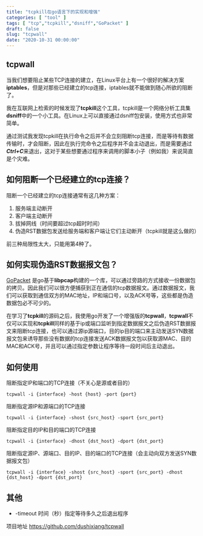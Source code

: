 ```yaml
---
title: "tcpkill在go语言下的实现和增强"
categories: [ "tool" ]
tags: [ "tcp","tcpkill","dsniff","GoPacket" ]
draft: false
slug: "tcpwall"
date: "2020-10-31 00:00:00"
---
```


## tcpwall 
当我们想要阻止某些TCP连接的建立，在Linux平台上有一个很好的解决方案**iptables**，但是对那些已经建立的tcp连接，iptables就不能做到随心所欲的阻断了。

我在互联网上检索的时候发现了**tcpkill**这个工具，tcpkill是一个网络分析工具集**dsniff**中的一个小工具。在Linux上可以直接通过dsniff包安装，使用方式也非常简单。

通过测试我发现tcpkill在执行命令之后并不会立刻阻断tcp连接，而是等待有数据传输时，才会阻断，因此在执行完命令之后程序并不会主动退出，而是需要通过***Ctrl+C***来退出，这对于某些想要通过程序来调用的脚本小子（例如我）来说简直是个灾难。

## 如何阻断一个已经建立的tcp连接？
阻断一个已经建立的tcp连接通常有这几种方案：
1. 服务端主动断开
2. 客户端主动断开
3. 拔掉网线（时间要超过tcp超时时间）
4. 伪造RST数据包发送给服务端和客户端让它们主动断开（tcpkill就是这么做的）

前三种局限性太大，只能用第4种了。

## 如何实现伪造RST数据报文包？

[GoPacket](https://github.com/google/gopacket) 是go基于**libpcap**构建的一个库，可以通过旁路的方式接收一份数据包的拷贝。因此我们可以很方便捕获到正在通信的tcp数据报文。通过数据报文，我们可以获取到通信双方的MAC地址，IP和端口号，以及ACK号等，这些都是伪造数据包必不可少的。

在学习了**tcpkill**的源码之后，我使用go开发了一个增强版的**tcpwall**，**tcpwall**不仅可以实现和**tcpkill**同样的基于ip或端口监听到指定数据报文之后伪造RST数据报文来阻断tcp连接，也可以通过源ip源端口，目的ip目的端口来主动发送SYN数据报文包来诱导那些没有数据的tcp连接发送ACK数据报文包以获取源MAC、目的MAC和ACK号，并且可以通过指定参数让程序等待一段时间后主动退出。

## 如何使用

阻断指定IP和端口的TCP连接（不关心是源或者目的）

``` shell
tcpwall -i {interface} -host {host} -port {port}
```

阻断指定源IP和源端口的TCP连接

``` shell
tcpwall -i {interface} -shost {src_host} -sport {src_port}
```

阻断指定目的IP和目的端口的TCP连接

``` shell
tcpwall -i {interface} -dhost {dst_host} -dport {dst_port}
```

阻断指定源IP、源端口、目的IP、目的端口的TCP连接（会主动向双方发送SYN数据报文包）

``` shell
tcpwall -i {interface} -shost {src_host} -sport {src_port} -dhost {dst_host} -dport {dst_port}
```

## 其他

 - -timeout 时间（秒）指定等待多久之后退出程序
 
项目地址 https://github.com/dushixiang/tcpwall